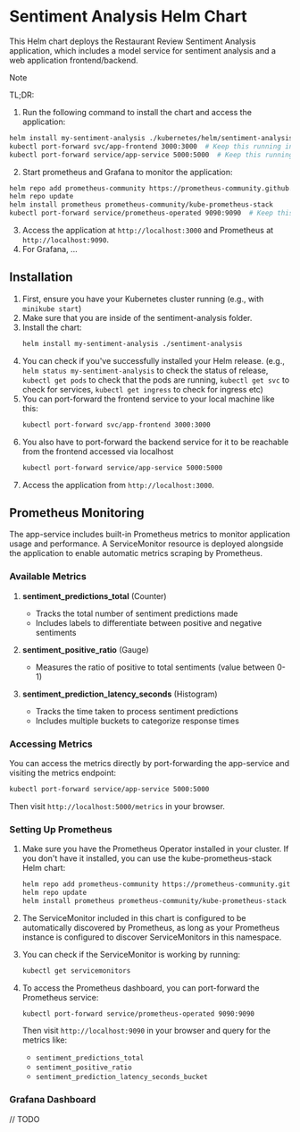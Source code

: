 # Sentiment Analysis Helm Chart

This Helm chart deploys the Restaurant Review Sentiment Analysis application, which includes a model service for sentiment analysis and a web application frontend/backend.

> [!NOTE]
> TL;DR:
>
> 1. Run the following command to install the chart and access the application:
>
> ```bash
> helm install my-sentiment-analysis ./kubernetes/helm/sentiment-analysis
> kubectl port-forward svc/app-frontend 3000:3000  # Keep this running in a separate terminal
> kubectl port-forward service/app-service 5000:5000  # Keep this running in another terminal
> ```
>
> 2. Start prometheus and Grafana to monitor the application:
>
> ```bash
> helm repo add prometheus-community https://prometheus-community.github.io/helm-charts
> helm repo update
> helm install prometheus prometheus-community/kube-prometheus-stack
> kubectl port-forward service/prometheus-operated 9090:9090  # Keep this running in a separate terminal
> ```
>
> 3. Access the application at `http://localhost:3000` and Prometheus at `http://localhost:9090`.
> 4. For Grafana, ...

## Installation

1. First, ensure you have your Kubernetes cluster running (e.g., with `minikube start`)
2. Make sure that you are inside of the sentiment-analysis folder.
3. Install the chart:
   ```bash
   helm install my-sentiment-analysis ./sentiment-analysis
   ```
4. You can check if you've successfully installed your Helm release. (e.g., `helm status my-sentiment-analysis` to check the status of release, `kubectl get pods` to check that the pods are running, `kubectl get svc` to check for services, `kubectl get ingress` to check for ingress etc)
5. You can port-forward the frontend service to your local machine like this:
   ```bash
   kubectl port-forward svc/app-frontend 3000:3000
   ```
6. You also have to port-forward the backend service for it to be reachable from the frontend accessed via localhost
   ```bash
   kubectl port-forward service/app-service 5000:5000
   ```
7. Access the application from `http://localhost:3000`.

## Prometheus Monitoring

The app-service includes built-in Prometheus metrics to monitor application usage and performance. A ServiceMonitor resource is deployed alongside the application to enable automatic metrics scraping by Prometheus.

### Available Metrics

1. **sentiment_predictions_total** (Counter)
   - Tracks the total number of sentiment predictions made
   - Includes labels to differentiate between positive and negative sentiments
   
2. **sentiment_positive_ratio** (Gauge)
   - Measures the ratio of positive to total sentiments (value between 0-1)
   
3. **sentiment_prediction_latency_seconds** (Histogram)
   - Tracks the time taken to process sentiment predictions
   - Includes multiple buckets to categorize response times
   
### Accessing Metrics

You can access the metrics directly by port-forwarding the app-service and visiting the metrics endpoint:

```bash
kubectl port-forward service/app-service 5000:5000
```

Then visit `http://localhost:5000/metrics` in your browser.

### Setting Up Prometheus

1. Make sure you have the Prometheus Operator installed in your cluster. If you don't have it installed, you can use the kube-prometheus-stack Helm chart:

   ```bash
   helm repo add prometheus-community https://prometheus-community.github.io/helm-charts
   helm repo update
   helm install prometheus prometheus-community/kube-prometheus-stack
   ```

2. The ServiceMonitor included in this chart is configured to be automatically discovered by Prometheus, as long as your Prometheus instance is configured to discover ServiceMonitors in this namespace.

3. You can check if the ServiceMonitor is working by running:

   ```bash
   kubectl get servicemonitors
   ```

4. To access the Prometheus dashboard, you can port-forward the Prometheus service:

   ```bash
   kubectl port-forward service/prometheus-operated 9090:9090
   ```

   Then visit `http://localhost:9090` in your browser and query for the metrics like:
   - `sentiment_predictions_total`
   - `sentiment_positive_ratio`
   - `sentiment_prediction_latency_seconds_bucket`

### Grafana Dashboard

// TODO
